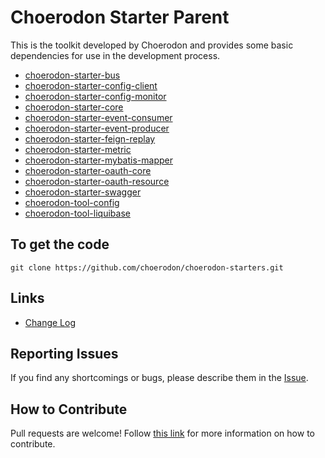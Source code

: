 # Choerodon Starter Parent

This is the toolkit developed by Choerodon and provides some basic dependencies for use in the development process. 

* [choerodon-starter-bus](choerodon-starter-bus/README.md)
* [choerodon-starter-config-client](choerodon-starter-config-client/README.md)
* [choerodon-starter-config-monitor](choerodon-starter-config-monitor/README.md)
* [choerodon-starter-core](choerodon-starter-core/README.md)
* [choerodon-starter-event-consumer](choerodon-starter-event-consumer/README.md)
* [choerodon-starter-event-producer](choerodon-starter-event-producer/README.md)
* [choerodon-starter-feign-replay](choerodon-starter-feign-replay/README.md)
* [choerodon-starter-metric](choerodon-starter-metric/README.md)
* [choerodon-starter-mybatis-mapper](choerodon-starter-mybatis-mapper/README.md)
* [choerodon-starter-oauth-core](choerodon-starter-oauth-core/README.md)
* [choerodon-starter-oauth-resource](choerodon-starter-oauth-resource/README.md)
* [choerodon-starter-swagger](choerodon-starter-swagger/README.md)
* [choerodon-tool-config](choerodon-tool-config/README.md)
* [choerodon-tool-liquibase](choerodon-tool-liquibase/README.md)

## To get the code

```
git clone https://github.com/choerodon/choerodon-starters.git
```
## Links

* [Change Log](./CHANGELOG.zh-CN.md)

## Reporting Issues

If you find any shortcomings or bugs, please describe them in the [Issue](https://github.com/choerodon/choerodon/issues/new?template=issue_template.md).
    
## How to Contribute
Pull requests are welcome! Follow [this link](https://github.com/choerodon/choerodon/blob/master/CONTRIBUTING.md) for more information on how to contribute.

